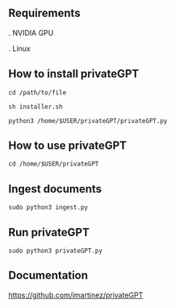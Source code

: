 ## Requirements
. NVIDIA GPU

. Linux

## How to install privateGPT

```
cd /path/to/file

sh installer.sh

python3 /home/$USER/privateGPT/privateGPT.py
```

## How to use privateGPT
```
cd /home/$USER/privateGPT
```
## Ingest documents
```
sudo python3 ingest.py
```
## Run privateGPT
```
sudo python3 privateGPT.py
```
## Documentation
https://github.com/imartinez/privateGPT
